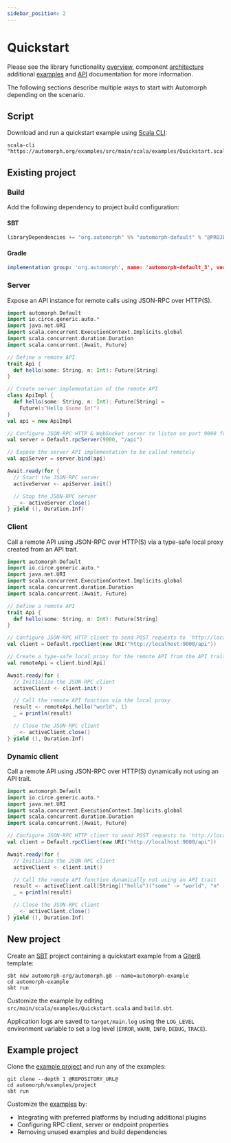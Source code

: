 ```yaml
---
sidebar_position: 2
---
```


# Quickstart

Please see the library functionality [overview](https://automorph.org/docs/Overview), component [architecture](https://automorph.org/docs/Architecture) additional [examples](https://automorph.org/docs/Examples) and [API](https://automorph.org/api/automorph.html) documentation for more information.

The following sections describe multiple ways to start with Automorph depending on the scenario.



## Script

Download and run a quickstart example using [Scala CLI](https://scala-cli.virtuslab.org):

```shell
scala-cli "https://automorph.org/examples/src/main/scala/examples/Quickstart.scala"
```


## Existing project

### Build

Add the following dependency to project build configuration:

#### SBT

```scala
libraryDependencies += "org.automorph" %% "automorph-default" % "@PROJECT_VERSION@"
```

#### Gradle

```yaml
implementation group: 'org.automorph', name: 'automorph-default_3', version: '@PROJECT_VERSION@'
```

### Server

Expose an API instance for remote calls using JSON-RPC over HTTP(S).

```scala
import automorph.Default
import io.circe.generic.auto.*
import java.net.URI
import scala.concurrent.ExecutionContext.Implicits.global
import scala.concurrent.duration.Duration
import scala.concurrent.{Await, Future}

// Define a remote API
trait Api {
  def hello(some: String, n: Int): Future[String]
}

// Create server implementation of the remote API
class ApiImpl {
  def hello(some: String, n: Int): Future[String] =
    Future(s"Hello $some $n!")
}
val api = new ApiImpl

// Configure JSON-RPC HTTP & WebSocket server to listen on port 9000 for requests to '/api'
val server = Default.rpcServer(9000, "/api")

// Expose the server API implementation to be called remotely
val apiServer = server.bind(api)

Await.ready(for {
  // Start the JSON-RPC server
  activeServer <- apiServer.init()

  // Stop the JSON-RPC server
  _ <- activeServer.close()
} yield (), Duration.Inf)
```

### Client

Call a remote API using JSON-RPC over HTTP(S) via a type-safe local proxy created from an API trait.

```scala
import automorph.Default
import io.circe.generic.auto.*
import java.net.URI
import scala.concurrent.ExecutionContext.Implicits.global
import scala.concurrent.duration.Duration
import scala.concurrent.{Await, Future}

// Define a remote API
trait Api {
  def hello(some: String, n: Int): Future[String]
}

// Configure JSON-RPC HTTP client to send POST requests to 'http://localhost:9000/api'
val client = Default.rpcClient(new URI("http://localhost:9000/api"))

// Create a type-safe local proxy for the remote API from the API trait
val remoteApi = client.bind[Api]

Await.ready(for {
  // Initialize the JSON-RPC client
  activeClient <- client.init()

  // Call the remote API function via the local proxy
  result <- remoteApi.hello("world", 1)
  _ = println(result)

  // Close the JSON-RPC client
  _ <- activeClient.close()
} yield (), Duration.Inf)
```

### Dynamic client

Call a remote API using JSON-RPC over HTTP(S) dynamically not using an API trait.

```scala
import automorph.Default
import io.circe.generic.auto.*
import java.net.URI
import scala.concurrent.ExecutionContext.Implicits.global
import scala.concurrent.duration.Duration
import scala.concurrent.{Await, Future}

// Configure JSON-RPC HTTP client to send POST requests to 'http://localhost:9000/api'
val client = Default.rpcClient(new URI("http://localhost:9000/api"))

Await.ready(for {
  // Initialize the JSON-RPC client
  activeClient <- client.init()

  // Call the remote API function dynamically not using an API trait
  result <- activeClient.call[String]("hello")("some" -> "world", "n" -> 1)
  _ = println(result)

  // Close the JSON-RPC client
  _ <- activeClient.close()
} yield (), Duration.Inf)
```


## New project

Create an [SBT](https://www.scala-sbt.org/) project containing a quickstart example from a
[Giter8](http://www.foundweekends.org/giter8/) template:

```shell
sbt new automorph-org/automorph.g8 --name=automorph-example
cd automorph-example
sbt run
```

Customize the example by editing `src/main/scala/examples/Quickstart.scala` and `build.sbt`.

Application logs are saved to `target/main.log` using the `LOG_LEVEL` environment variable to set a log level (`ERROR`, `WARN`, `INFO`, `DEBUG`, `TRACE`).


## Example project

Clone the [example project](@REPOSITORY_URL@/tree/main/examples/project) and run any of the examples:

```shell
git clone --depth 1 @REPOSITORY_URL@
cd automorph/examples/project
sbt run
```

Customize the [examples](@REPOSITORY_URL@/blob/main/examples/project/src/main/scala/examples) by:
- Integrating with preferred platforms by including additional plugins
- Configuring RPC client, server or endpoint properties
- Removing unused examples and build dependencies
